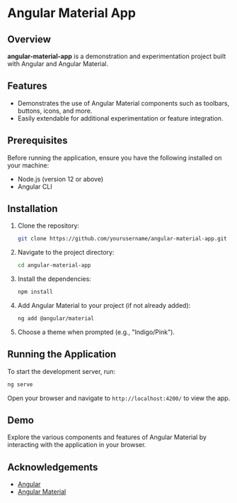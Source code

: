 # Angular Material App

## Overview

**angular-material-app** is a demonstration and experimentation project built with Angular and Angular Material.

## Features

- Demonstrates the use of Angular Material components such as toolbars, buttons, icons, and more.
- Easily extendable for additional experimentation or feature integration.

## Prerequisites

Before running the application, ensure you have the following installed on your machine:

- Node.js (version 12 or above)
- Angular CLI

## Installation

1. Clone the repository:

   ```bash
   git clone https://github.com/yourusername/angular-material-app.git
   ```

2. Navigate to the project directory:

   ```bash
   cd angular-material-app
   ```

3. Install the dependencies:

   ```bash
   npm install
   ```

4. Add Angular Material to your project (if not already added):

   ```bash
   ng add @angular/material
   ```

5. Choose a theme when prompted (e.g., "Indigo/Pink").

## Running the Application

To start the development server, run:

```bash
ng serve
```

Open your browser and navigate to `http://localhost:4200/` to view the app.

## Demo

Explore the various components and features of Angular Material by interacting with the application in your browser.

## Acknowledgements

- [Angular](https://angular.io/)
- [Angular Material](https://material.angular.io/)
